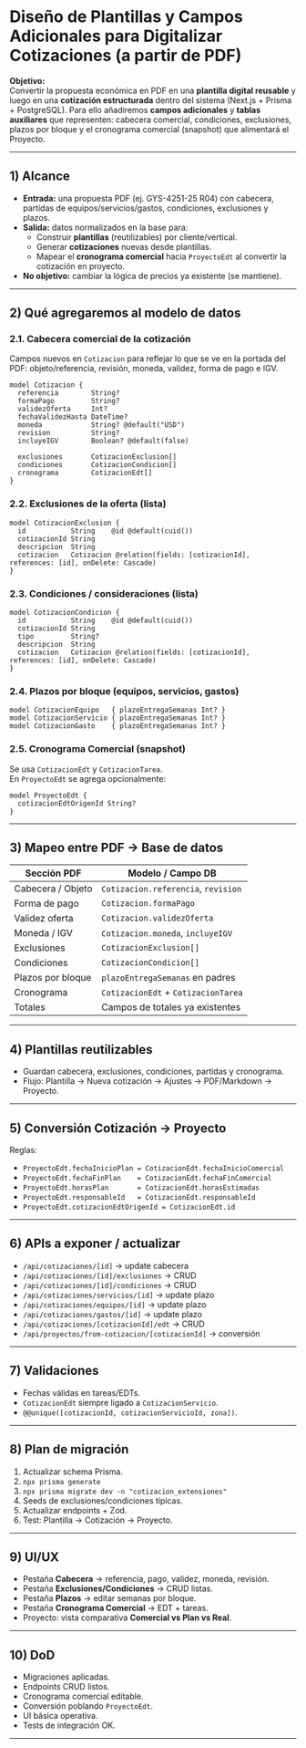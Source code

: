 # Diseño de Plantillas y Campos Adicionales para Digitalizar Cotizaciones (a partir de PDF)

**Objetivo:**  
Convertir la propuesta económica en PDF en una **plantilla digital reusable** y luego en una **cotización estructurada** dentro del sistema (Next.js + Prisma + PostgreSQL). Para ello añadiremos **campos adicionales** y **tablas auxiliares** que representen: cabecera comercial, condiciones, exclusiones, plazos por bloque y el cronograma comercial (snapshot) que alimentará el Proyecto.

---

## 1) Alcance

- **Entrada:** una propuesta PDF (ej. GYS-4251-25 R04) con cabecera, partidas de equipos/servicios/gastos, condiciones, exclusiones y plazos.
- **Salida:** datos normalizados en la base para:
  - Construir **plantillas** (reutilizables) por cliente/vertical.
  - Generar **cotizaciones** nuevas desde plantillas.
  - Mapear el **cronograma comercial** hacia `ProyectoEdt` al convertir la cotización en proyecto.
- **No objetivo:** cambiar la lógica de precios ya existente (se mantiene).

---

## 2) Qué agregaremos al modelo de datos

### 2.1. Cabecera comercial de la cotización
Campos nuevos en `Cotizacion` para reflejar lo que se ve en la portada del PDF: objeto/referencia, revisión, moneda, validez, forma de pago e IGV.

```prisma
model Cotizacion {
  referencia        String?
  formaPago         String?
  validezOferta     Int?
  fechaValidezHasta DateTime?
  moneda            String? @default("USD")
  revision          String?
  incluyeIGV        Boolean? @default(false)

  exclusiones       CotizacionExclusion[]
  condiciones       CotizacionCondicion[]
  cronograma        CotizacionEdt[]
}
```

### 2.2. Exclusiones de la oferta (lista)
```prisma
model CotizacionExclusion {
  id           String    @id @default(cuid())
  cotizacionId String
  descripcion  String
  cotizacion   Cotizacion @relation(fields: [cotizacionId], references: [id], onDelete: Cascade)
}
```

### 2.3. Condiciones / consideraciones (lista)
```prisma
model CotizacionCondicion {
  id           String    @id @default(cuid())
  cotizacionId String
  tipo         String?
  descripcion  String
  cotizacion   Cotizacion @relation(fields: [cotizacionId], references: [id], onDelete: Cascade)
}
```

### 2.4. Plazos por bloque (equipos, servicios, gastos)
```prisma
model CotizacionEquipo   { plazoEntregaSemanas Int? }
model CotizacionServicio { plazoEntregaSemanas Int? }
model CotizacionGasto    { plazoEntregaSemanas Int? }
```

### 2.5. Cronograma Comercial (snapshot)
Se usa `CotizacionEdt` y `CotizacionTarea`.  
En `ProyectoEdt` se agrega opcionalmente:
```prisma
model ProyectoEdt {
  cotizacionEdtOrigenId String?
}
```

---

## 3) Mapeo entre PDF → Base de datos

| Sección PDF        | Modelo / Campo DB                          |
|---------------------|--------------------------------------------|
| Cabecera / Objeto   | `Cotizacion.referencia`, `revision`        |
| Forma de pago       | `Cotizacion.formaPago`                     |
| Validez oferta      | `Cotizacion.validezOferta`                 |
| Moneda / IGV        | `Cotizacion.moneda`, `incluyeIGV`          |
| Exclusiones         | `CotizacionExclusion[]`                    |
| Condiciones         | `CotizacionCondicion[]`                    |
| Plazos por bloque   | `plazoEntregaSemanas` en padres            |
| Cronograma          | `CotizacionEdt` + `CotizacionTarea`        |
| Totales             | Campos de totales ya existentes            |

---

## 4) Plantillas reutilizables

- Guardan cabecera, exclusiones, condiciones, partidas y cronograma.
- Flujo: Plantilla → Nueva cotización → Ajustes → PDF/Markdown → Proyecto.

---

## 5) Conversión Cotización → Proyecto

Reglas:
- `ProyectoEdt.fechaInicioPlan = CotizacionEdt.fechaInicioComercial`
- `ProyectoEdt.fechaFinPlan    = CotizacionEdt.fechaFinComercial`
- `ProyectoEdt.horasPlan       = CotizacionEdt.horasEstimadas`
- `ProyectoEdt.responsableId   = CotizacionEdt.responsableId`
- `ProyectoEdt.cotizacionEdtOrigenId = CotizacionEdt.id`

---

## 6) APIs a exponer / actualizar

- `/api/cotizaciones/[id]` → update cabecera  
- `/api/cotizaciones/[id]/exclusiones` → CRUD  
- `/api/cotizaciones/[id]/condiciones` → CRUD  
- `/api/cotizaciones/servicios/[id]` → update plazo  
- `/api/cotizaciones/equipos/[id]` → update plazo  
- `/api/cotizaciones/gastos/[id]` → update plazo  
- `/api/cotizaciones/[cotizacionId]/edt` → CRUD  
- `/api/proyectos/from-cotizacion/[cotizacionId]` → conversión

---

## 7) Validaciones

- Fechas válidas en tareas/EDTs.  
- `CotizacionEdt` siempre ligado a `CotizacionServicio`.  
- `@@unique([cotizacionId, cotizacionServicioId, zona])`.  

---

## 8) Plan de migración

1. Actualizar schema Prisma.  
2. `npx prisma generate`  
3. `npx prisma migrate dev -n "cotizacion_extensiones"`  
4. Seeds de exclusiones/condiciones típicas.  
5. Actualizar endpoints + Zod.  
6. Test: Plantilla → Cotización → Proyecto.

---

## 9) UI/UX

- Pestaña **Cabecera** → referencia, pago, validez, moneda, revisión.  
- Pestaña **Exclusiones/Condiciones** → CRUD listas.  
- Pestaña **Plazos** → editar semanas por bloque.  
- Pestaña **Cronograma Comercial** → EDT + tareas.  
- Proyecto: vista comparativa **Comercial vs Plan vs Real**.

---

## 10) DoD

- Migraciones aplicadas.  
- Endpoints CRUD listos.  
- Cronograma comercial editable.  
- Conversión poblando `ProyectoEdt`.  
- UI básica operativa.  
- Tests de integración OK.

---
